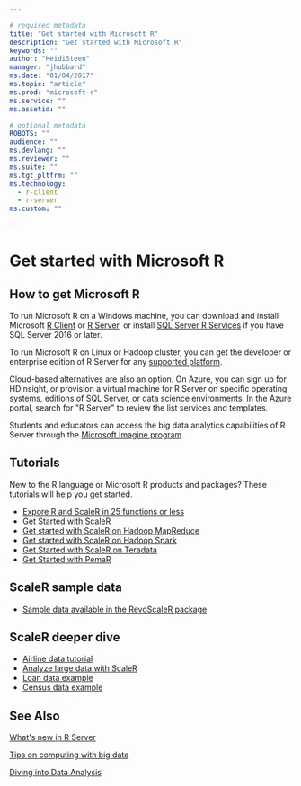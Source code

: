 ```yaml
---

# required metadata
title: "Get started with Microsoft R"
description: "Get started with Microsoft R"
keywords: ""
author: "HeidiSteen"
manager: "jhubbard"
ms.date: "01/04/2017"
ms.topic: "article"
ms.prod: "microsoft-r"
ms.service: ""
ms.assetid: ""

# optional metadata
ROBOTS: ""
audience: ""
ms.devlang: ""
ms.reviewer: ""
ms.suite: ""
ms.tgt_pltfrm: ""
ms.technology:
  - r-client
  - r-server
ms.custom: ""

---
```


# Get started with Microsoft R

## How to get Microsoft R

To run Microsoft R on a Windows machine, you can download and install Microsoft [R Client](r-client.md) or [R Server](rserver.md), or install [SQL Server R Services](https://msdn.microsoft.com/library/mt674876.aspx) if you have SQL Server 2016 or later.

To run Microsoft R on Linux or Hadoop cluster, you can get the developer or enterprise edition of R Server for any [supported platform](rserver-install-supported-platforms.md).

Cloud-based alternatives are also an option. On Azure, you can sign up for HDInsight, or provision a virtual machine for R Server on specific operating systems, editions of SQL Server, or data science environments. In the Azure portal, search for "R Server" to review the list services and templates.

Students and educators can access the big data analytics capabilities of R Server through the [Microsoft Imagine program](https://imagine.microsoft.com).

## Tutorials

New to the R language or Microsoft R products and packages? These tutorials will help you get started.

+ [Expore R and ScaleR in 25 functions or less](microsoft-r-getting-started-tutorial.md)
+ [Get Started with ScaleR](scaler-getting-started.md)
+ [Get started with ScaleR on Hadoop MapReduce](scaler-hadoop-getting-started.md)
+ [Get started with ScaleR on Hadoop Spark](scaler-spark-getting-started.md)
+ [Get Started with ScaleR on Teradata](scaler-teradata-getting-started.md)
+ [Get Started with PemaR](pemar-getting-started.md)

## ScaleR sample data

+ [Sample data available in the RevoScaleR package](scaler-user-guide-sample-data.md)

## ScaleR deeper dive

+ [Airline data tutorial](scaler-getting-started-0-example-airline-data.md)
+ [Analyze large data with ScaleR](scaler-getting-started-3-analyze-large-data.md)
+ [Loan data example](scaler-getting-started-1-example-loan-data.md)
+ [Census data example](scaler-getting-started-2-example-census-data.md)


## See Also

[What's new in R Server](rserver-whats-new.md)

[Tips on computing with big data](microsoft-r-getting-started-tips.md)

[Diving into Data Analysis](data-analysis-in-microsoft-r.md)